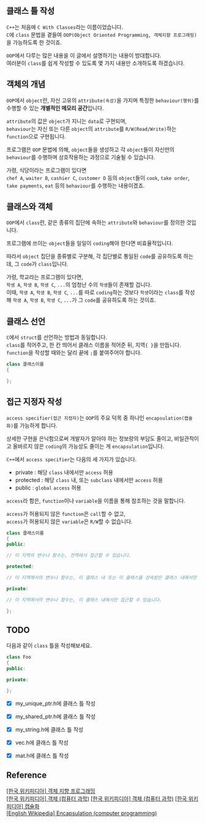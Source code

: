 ## 클래스 틀 작성

`C++`는 처음에 `C With Classes`라는 이름이었습니다.   
`C`에 `class` 문법을 곁들여 `OOP(Object Oriented Programming, 객체지향 프로그래밍)`을 가능하도록 한 것이죠.

`OOP`에서 다루는 많은 내용을 이 글에서 설명하기는 내용이 방대합니다.   
여러분이 `class`를 쉽게 작성할 수 있도록 몇 가지 내용만 소개하도록 하겠습니다.

## 객체의 개념

`OOP`에서 `object`란, 자신 고유의 `attribute(속성)`을 가지며 특정한 `behaviour(행위)`를 수행할 수 있는 **개별적인 메모리 공간**입니다.

`attribute`의 값은 `object`가 지니는 `data`로 구현되며,    
`behaviour`는 자신 또는 다른 `object`의 `attribute`를 `R/W(Read/Write)`하는 `function`으로 구현됩니다.

프로그램은 `OOP` 문법에 의해, `object`들을 생성하고 각 `object`들이 자신만의 `behaviour`를 수행하며 상호작용하는 과정으로 기술될 수 있습니다.

가령, 식당이라는 프로그램이 있다면   
`chef A`, `waiter B`, `cashier C`, `customer D` 등의 `object`들이 `cook`, `take order`, `take payments`, `eat` 등의 `behaviour`를 수행하는 내용이겠죠.   

## 클래스와 객체

`OOP`에서 `class`란, 같은 종류의 집단에 속하는 `attribute`와 `behaviour`를 정의한 것입니다.

프로그램에 쓰이는 `object`들을 일일이 `coding`해야 한다면 비효율적입니다.

따라서 `object` 집단을 종류별로 구분해, 각 집단별로 통일된 `code`를 공유하도록 하는데, 그 `code`가 `class`입니다.

가령, 학교라는 프로그램이 있다면,   
`학생 A`, `학생 B`, `학생 C`, `...`의 엄청난 수의 `학생`들이 존재할 겁니다.   
이때, `학생 A`, `학생 B`, `학생 C`, `...`를 따로 `coding`하는 것보다 `학생`이라는 `class`를 작성해 `학생 A`, `학생 B`, `학생 C`, `...`가 그 `code`를 공유하도록 하는 것이죠.

## 클래스 선언

`C`에서 `struct`를 선언하는 방법과 동일합니다.   
`class`를 적어주고, 한 칸 띄어서 클래스 이름을 적어준 뒤, 지역`{ }`을 만듭니다.   
`function`을 작성할 때와는 달리 끝에 `;`를 붙여주어야 합니다.

```cpp
class 클래스이름
{

};
```

## 접근 지정자 작성

`access specifier(접근 지정자)`는 `OOP`의 주요 덕목 중 하나인 `encapsulation(캡슐화)`를 가능하게 합니다.

상세한 구현을 은닉함으로써 개발자가 알아야 하는 정보량의 부담도 줄이고, 비일관적이고 올바르지 않은 `coding`의 가능성도 줄이는 게 `encapsulation`입니다.

`C++`에서 `access specifier`는 다음의 세 가지가 있습니다.

- private : 해당 `class` 내에서만 `access` 허용
- protected : 해당 `class` 내, 또는 `subclass` 내에서만 `access` 허용
- public : `global` `access` 허용

`access`라 함은, `function`이나 `variable`을 이름을 통해 참조하는 것을 말합니다.

`access`가 허용되지 않은 `function`은 `call`할 수 없고,   
`access`가 허용되지 않은 `variable`은 `R/W`할 수 없습니다.

```cpp
class 클래스이름
{
public:

// 이 지역의 변수나 함수는, 전역에서 접근할 수 있습니다.

protected:

// 이 지역에서의 변수나 함수는, 이 클래스 내 또는 이 클래스를 상속받은 클래스 내에서만 접근할 수 있습니다.

private:

// 이 지역에서의 변수나 함수는, 이 클래스 내에서만 접근할 수 있습니다.

};
```

## TODO

다음과 같이 `class` 틀을 작성해보세요.
```cpp
class Foo
{
public:

private:

};
```

- [X] my_unique_ptr.h에 클래스 틀 작성
- [X] my_shared_ptr.h에 클래스 틀 작성
- [X] my_string.h에 클래스 틀 작성
- [X] vec.h에 클래스 틀 작성
- [X] mat.h에 클래스 틀 작성


## Reference

[\[한국 위키피디아\] 객체 지향 프로그래밍](https://ko.wikipedia.org/wiki/%EA%B0%9D%EC%B2%B4_%EC%A7%80%ED%96%A5_%ED%94%84%EB%A1%9C%EA%B7%B8%EB%9E%98%EB%B0%8D)   
[\[한국 위키피디아\] 객체 (컴퓨터 과학)](https://ko.wikipedia.org/wiki/%EA%B0%9D%EC%B2%B4_(%EC%BB%B4%ED%93%A8%ED%84%B0_%EA%B3%BC%ED%95%99))   
[\[한국 위키피디아\] 객체 (컴퓨터 과학)](https://ko.wikipedia.org/wiki/%ED%81%B4%EB%9E%98%EC%8A%A4_(%EC%BB%B4%ED%93%A8%ED%84%B0_%ED%94%84%EB%A1%9C%EA%B7%B8%EB%9E%98%EB%B0%8D))   
[\[한국 위키피디아\] 캡슐화](https://ko.wikipedia.org/wiki/%EC%BA%A1%EC%8A%90%ED%99%94)   
[\[English Wikipedia\] Encapsulation (computer programming)](https://en.wikipedia.org/wiki/Encapsulation_(computer_programming))
